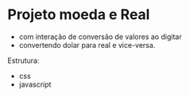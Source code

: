 # Projeto moeda e Real
- com interação de conversão de valores ao digitar
- convertendo dolar para real e vice-versa.

Estrutura:
- css
- javascript
